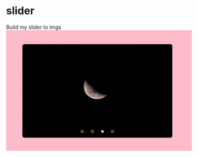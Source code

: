 # slider


Build my slider to imgs
![Aquí la descripción de la imagen por si no carga](https://raw.githubusercontent.com/anahiquintero99/slider/main/img/readme.png)
